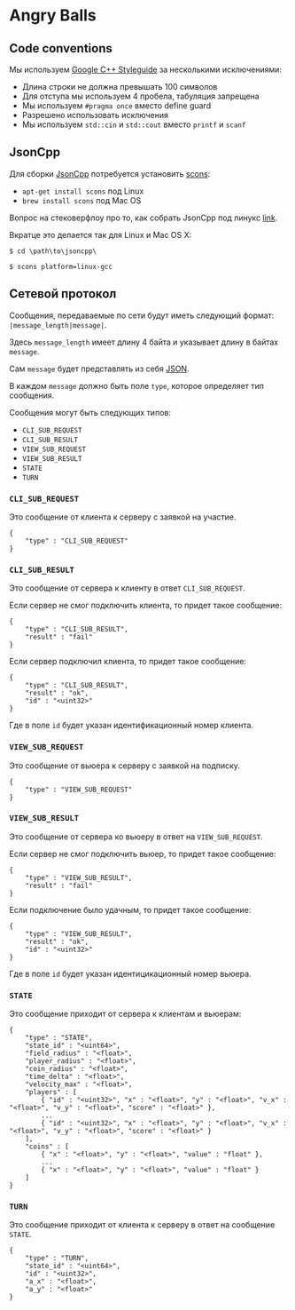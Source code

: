 # Angry Balls

## Code conventions
Мы используем [Google C++ Styleguide](http://google-styleguide.googlecode.com/svn/trunk/cppguide.xml
) за несколькими исключениями:

- Длина строки не должна превышать 100 символов 
- Для отступа мы используем 4 пробела, табуляция запрещена
- Мы используем `#pragma once` вместо define guard
- Разрешено использовать исключения
- Мы используем `std::cin` и `std::cout` вместо `printf` и `scanf`

## JsonCpp
Для сборки [JsonCpp](http://jsoncpp.sourceforge.net/) потребуется установить [scons](http://www.scons.org/):

- `apt-get install scons` под Linux
- `brew install scons` под Mac OS

Вопрос на стековерфлоу про то, как собрать JsonCpp под линукс [link](http://stackoverflow.com/questions/4628922/building-jsoncpp-linux-an-instruction-for-us-mere-mortals).

Вкратце это делается так для Linux и Mac OS X:

`$ cd \path\to\jsoncpp\`

`$ scons platform=linux-gcc`

## Сетевой протокол

Сообщения, передаваемые по сети будут иметь следующий формат: `|message_length|message|`.

Здесь `message_length` имеет длину 4 байта и указывает длину в байтах `message`.

Сам `message` будет представлять из себя [JSON](http://www.json.org/).

В каждом `message` должно быть поле `type`, которое определяет тип сообщения.

Сообщения могут быть следующих типов:

* `CLI_SUB_REQUEST`
* `CLI_SUB_RESULT`
* `VIEW_SUB_REQUEST`
* `VIEW_SUB_RESULT`
* `STATE`
* `TURN`

### `CLI_SUB_REQUEST`

Это сообщение от клиента к серверу с заявкой на участие.

    {
        "type" : "CLI_SUB_REQUEST"
    }

### `CLI_SUB_RESULT`

Это сообщение от сервера к клиенту в ответ `CLI_SUB_REQUEST`.

Если сервер не смог подключить клиента, то придет такое сообщение:

    {
        "type" : "CLI_SUB_RESULT",
        "result" : "fail"
    }

Если сервер подключил клиента, то придет такое сообщение:

    {
        "type" : "CLI_SUB_RESULT",
        "result" : "ok",
        "id" : "<uint32>"
    }

Где в поле `id` будет указан идентификационный номер клиента.

### `VIEW_SUB_REQUEST`

Это сообщение от вьюера к серверу с заявкой на подписку.

    {
        "type" : "VIEW_SUB_REQUEST"
    }

### `VIEW_SUB_RESULT`

Это сообщение от сервера ко вьюеру в ответ на `VIEW_SUB_REQUEST`.

Если сервер не смог подключить вьюер, то придет такое сообщение:

    {
        "type" : "VIEW_SUB_RESULT",
        "result" : "fail"
    }

Если подключение было удачным, то придет такое сообщение:

    {
        "type" : "VIEW_SUB_RESULT",
        "result" : "ok",
        "id" : "<uint32>"
    }

Где в поле `id` будет указан идентицикационный номер вьюера.

### `STATE`

Это сообщение приходит от сервера к клиентам и вьюерам:

    {
        "type" : "STATE",
        "state_id" : "<uint64>",
        "field_radius" : "<float>",
        "player_radius" : "<float>",
        "coin_radius" : "<float>",
        "time_delta" : "<float>",
        "velocity_max" : "<float>",
        "players" : [
            { "id" : "<uint32>", "x" : "<float>", "y" : "<float>", "v_x" : "<float>", "v_y" : "<float>", "score" : "<float>" },
            ...
            { "id" : "<uint32>", "x" : "<float>", "y" : "<float>", "v_x" : "<float>", "v_y" : "<float>", "score" : "<float>" }
        ],
        "coins" : [
            { "x" : "<float>", "y" : "<float>", "value" : "float" },
            ...
            { "x" : "<float>", "y" : "<float>", "value" : "float" }
        ]
    }

### `TURN`

Это сообщение приходит от клиента к серверу в ответ на сообщение `STATE`.

    {
        "type" : "TURN",
        "state_id" : "<uint64>",
        "id" : "<uint32>",
        "a_x" : "<float>",
        "a_y" : "<float>"
    }
